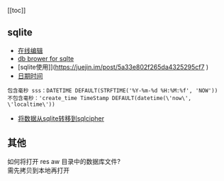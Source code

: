 [[toc]]

## sqlite
- [在线编辑](<https://sqlime.org/>)  
- [db brower for sqlte](http://www.sqlitebrowser.org)
- [sqlite使用]](<https://juejin.im/post/5a33e802f265da4325295cf7> )
- [日期时间](<https://www.runoob.com/sqlite/sqlite-date-time.html>)
```
包含毫秒 sss：DATETIME DEFAULT(STRFTIME('%Y-%m-%d %H:%M:%f', 'NOW'))  
不包含毫秒：'create_time TimeStamp DEFAULT(datetime(\'now\', \'localtime\'))
```
- [将数据从sqlite转移到sqlcipher](<https://www.jianshu.com/p/48ad2ff74fc5>)  

## 其他

如何将打开 res aw 目录中的数据库文件?   
需先拷贝到本地再打开
